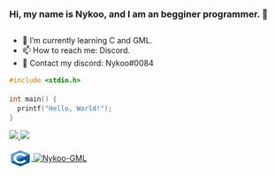 ### Hi, my name is Nykoo, and I am an begginer programmer. 👋
  
##

- 🌱 I’m currently learning C and GML.
- 📫 How to reach me: Discord.
- 🥡 Contact my discord: Nykoo#0084

```c
#include <stdio.h>

int main() {
  printf("Hello, World!");
}
```
<div>
  <a href="https://ayo.so/nykoo">
  <img height="180em" src="https://github-readme-stats.vercel.app/api?username=nykoolicar&show_icons=true&theme=dark&include_all_commits=true&count_private=true"/>
  <img height="180em" src="https://github-readme-stats.vercel.app/api/top-langs/?username=nykoolicar&layout=compact&langs_count=7&theme=dark"/>
</div>

  <div style="display: inline_block"><br>
  <img align="center" alt="Nykoo-C" height="30" width="40" src="https://raw.githubusercontent.com/devicons/devicon/master/icons/c/c-original.svg">
   <img align="center" alt="Nykoo-GML" height="30" width="40" src="https://2.bp.blogspot.com/-ZAWvPk1Zwz8/W3A74Ia_W2I/AAAAAAAACFc/Siynl2BlEDoUD8rug2ECGrQdzf5LrnsYwCLcBGAs/s1600/GameMaker%2BStudio%2BUltimate.png">
</div>
  
##
